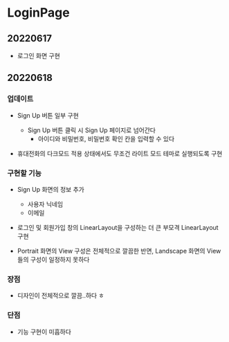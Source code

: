 # LoginPage

## 20220617

- 로그인 화면 구현



## 20220618

### 업데이트

- Sign Up 버튼 일부 구현
  - Sign Up 버튼 클릭 시 Sign Up 페이지로 넘어간다
    - 아이디와 비밀번호, 비밀번호 확인 칸을 입력할 수 있다

- 휴대전화의 다크모드 적용 상태에서도 무조건 라이트 모드 테마로 실행되도록 구현

### 구현할 기능

- Sign Up 화면의 정보 추가
  - 사용자 닉네임
  - 이메일

- 로그인 및 회원가입 창의 LinearLayout을 구성하는 더 큰 부모격 LinearLayout 구현
- Portrait 화면의 View 구성은 전체적으로 깔끔한 반면, Landscape 화면의 View들의 구성이 일정하지 못하다

### 장점

- 디자인이 전체적으로 깔끔..하다 ㅎ

### 단점

- 기능 구현이 미흡하다